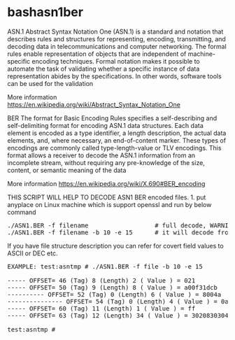 # bashasn1ber

ASN.1 Abstract Syntax Notation One (ASN.1) is a standard and notation that describes rules and structures for representing, encoding, transmitting, and decoding data in telecommunications and computer networking. The formal rules enable representation of objects that are independent of machine-specific encoding techniques. Formal notation makes it possible to automate the task of validating whether a specific instance of data representation abides by the specifications. In other words, software tools can be used for the validation

More information https://en.wikipedia.org/wiki/Abstract_Syntax_Notation_One

BER The format for Basic Encoding Rules specifies a self-describing and self-delimiting format for encoding ASN.1 data structures. Each data element is encoded as a type identifier, a length description, the actual data elements, and, where necessary, an end-of-content marker. These types of encodings are commonly called type-length-value or TLV encodings. This format allows a receiver to decode the ASN.1 information from an incomplete stream, without requiring any pre-knowledge of the size, content, or semantic meaning of the data

More information https://en.wikipedia.org/wiki/X.690#BER_encoding

THIS SCRIPT WILL HELP TO DECODE ASN1 BER encoded files. 1. put anyplace on Linux machine which is support openssl and run by below command 
<pre>
./ASN1.BER -f filename                  # full decode, WARNING: if you decode full file it can be take long time due for bash commands 
./ASN1.BER -f filename -b 10 -e 15      # it will decode from offset 10 till 15
</pre>
If you have file structure description you can refer for covert field values to ASCII or DEC etc.


<pre>
EXAMPLE: test:asntmp # ./ASN1.BER -f file -b 10 -e 15

----- OFFSET= 46 (Tag) 8 (Length) 2 ( Value ) = 021
----- OFFSET= 50 (Tag) 9 (Length) 8 ( Value ) = a00f31dcb
---------- OFFSET= 52 (Tag) 0 (Length) 6 ( Value ) = 8004a
--------------- OFFSET= 54 (Tag) 0 (Length) 4 ( Value ) = 0af31
----- OFFSET= 60 (Tag) 11 (Length) 1 ( Value ) = ff
----- OFFSET= 63 (Tag) 12 (Length) 34 ( Value ) = 3020830304631b840304612062149392b0400a90 

test:asntmp #
</pre>
